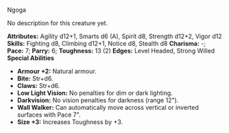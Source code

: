 Ngoga

No description for this creature yet.

**Attributes:** Agility d12+1, Smarts d6 (A), Spirit d8, Strength d12+2,
Vigor d12
**Skills:** Fighting d8, Climbing d12+1, Notice d8, Stealth d8
**Charisma:** -; **Pace:** 7; **Parry:** 6; **Toughness:** 13 (2)
**Edges:** Level Headed, Strong Willed
**Special Abilities**
- **Armour +2:** Natural armour.
- **Bite:** Str+d6.
- **Claws:** Str+d6.
- **Low Light Vision:** No penalties for dim or dark lighting.
- **Darkvision:** No vision penalties for darkness (range 12").
- **Wall Walker:** Can automatically move across vertical or inverted
surfaces with Pace 7".
- **Size +3:** Increases Toughness by +3.


